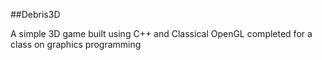 ##Debris3D

A simple 3D game built using C++ and Classical OpenGL completed for a class on graphics programming